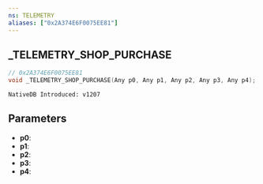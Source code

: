 ```yaml
---
ns: TELEMETRY
aliases: ["0x2A374E6F0075EE81"]
---
```

## _TELEMETRY_SHOP_PURCHASE

```c
// 0x2A374E6F0075EE81
void _TELEMETRY_SHOP_PURCHASE(Any p0, Any p1, Any p2, Any p3, Any p4);
```

```
NativeDB Introduced: v1207
```

## Parameters
* **p0**:
* **p1**:
* **p2**:
* **p3**:
* **p4**:
